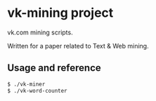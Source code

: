 # vk-mining project

vk.com mining scripts.

Written for a paper related to Text & Web mining.

## Usage and reference

```sh
$ ./vk-miner
$ ./vk-word-counter
```
